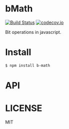 # bMath

[![Build Status](https://travis-ci.org/qddegtya/bMath.js.svg?branch=master)](https://travis-ci.org/qddegtya/bMath.js) [![codecov.io](https://codecov.io/github/qddegtya/bMath.js/coverage.svg?branch=master)](https://codecov.io/github/qddegtya/bMath.js?branch=master)

Bit operations in javascript.

# Install

```bash
$ npm install b-math
```

# API


# LICENSE

MIT
